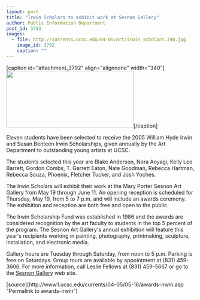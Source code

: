 ```yaml
---
layout: post
title: "Irwin Scholars to exhibit work at Sesnon Gallery"
author: Public Information Department
post_id: 3793
images:
  - file: http://currents.ucsc.edu/04-05/art/irwin_scholars.340.jpg
    image_id: 3792
    caption: ""
---
```


[caption id="attachment_3792" align="alignnone" width="340"]<a href="http://localhost/mysite/wp-content/uploads/2005/05/irwin_scholars.340.jpg"><img class="size-full wp-image-3792" src="http://localhost/mysite/wp-content/uploads/2005/05/irwin_scholars.340.jpg" alt="" width="340" height="152" /></a>[/caption]
<a name="content" id="content"></a>
<p>
  Eleven students have been selected to receive the 2005 William Hyde Irwin and Susan Benteen Irwin Scholarships, given annually by the Art Department to outstanding young artists at UCSC.
</p>
<p>
  The students selected this year are Blake Anderson, Nora Aoyagi, Kelly Lee Barrett, Gordon Combs, T. Garrett Eaton, Nate Goodman, Rebecca Hartman, Rebecca Souza, Phoenix, Fletcher Tucker, and Josh Yoches.
</p>
<p>
  The Irwin Scholars will exhibit their work at the Mary Porter Sesnon Art Gallery from May 19 through June 11. An opening reception is scheduled for Thursday, May 19, from 5 to 7 p.m. and will include an awards ceremony. The exhibition and reception are both free and open to the public.
</p>
<p>
  The Irwin Scholarship Fund was established in 1986 and the awards are considered recognition by the art faculty to students in the top 5 percent of the program. The Sesnon Art Gallery's annual exhibition will feature this year's recipients working in painting, photography, printmaking, sculpture, installation, and electronic media.
</p>
<p>
  Gallery hours are Tuesday through Saturday, from noon to 5 p.m. Parking is free on Saturdays. Group tours are available by appointment at (831) 459-3606. For more information, call Leslie Fellows at (831) 459-5667 or go to the <a href="http://arts.ucsc.edu/sesnon">Sesnon Gallery</a> web site.
</p>
[source](http://www1.ucsc.edu/currents/04-05/05-16/awards-irwin.asp "Permalink to awards-irwin")
